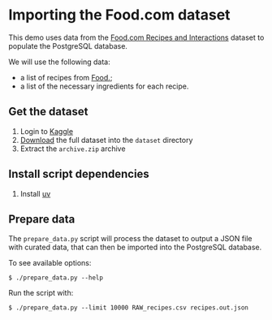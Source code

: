 # Importing the Food.com dataset
This demo uses data from the [Food.com Recipes and Interactions](https://www.kaggle.com/datasets/shuyangli94/food-com-recipes-and-user-interactions)
dataset to populate the PostgreSQL database.

We will use the following data:

- a list of recipes from [Food.](https://www.food.com/);
- a list of the necessary ingredients for each recipe.

## Get the dataset

1. Login to [Kaggle](https://www.kaggle.com/)
2. [Download](https://www.kaggle.com/datasets/shuyangli94/food-com-recipes-and-user-interactions?resource=download) the full dataset into the `dataset` directory
3. Extract the `archive.zip` archive

## Install script dependencies

1. Install [uv](https://github.com/astral-sh/uv)

## Prepare data

The `prepare_data.py` script will process the dataset to output a JSON file with curated data,
that can then be imported into the PostgreSQL database.

To see available options:

```shell
$ ./prepare_data.py --help
```

Run the script with:

```shell
$ ./prepare_data.py --limit 10000 RAW_recipes.csv recipes.out.json
```
